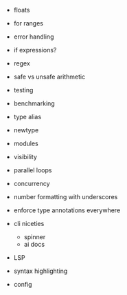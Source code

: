 * floats
* for ranges
* error handling
* if expressions? 



* regex
* safe vs unsafe arithmetic 
* testing
* benchmarking
* type alias
* newtype
* modules
* visibility 

* parallel loops
* concurrency
* number formatting with underscores
* enforce type annotations everywhere

* cli niceties
  * spinner
  * ai docs
* LSP
* syntax highlighting
* config 

